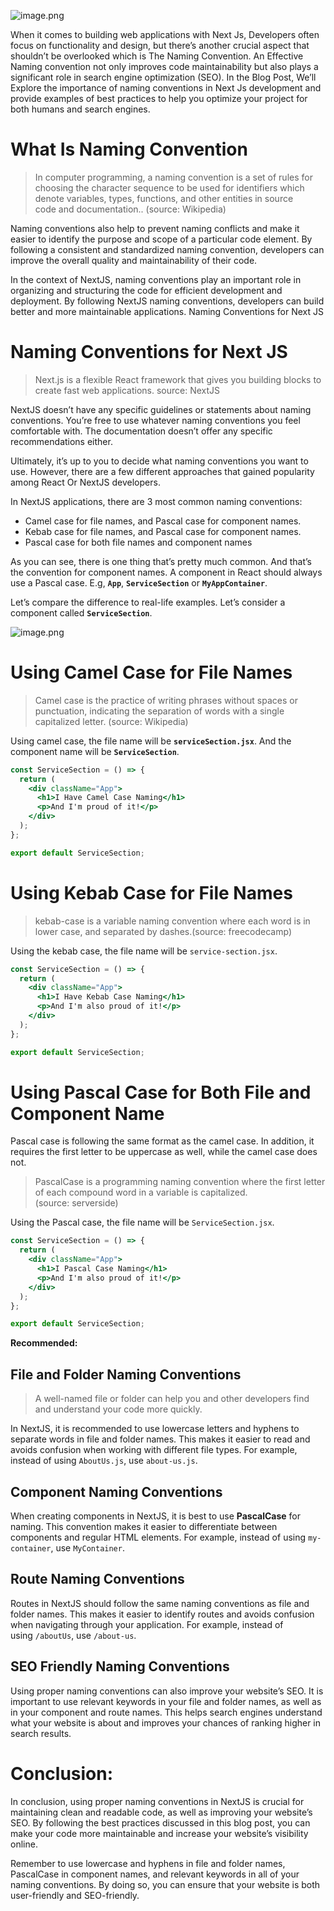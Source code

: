 ![image.png](/assets/blog/naming-conventions-in-next-js-boosting-seo-and-code-maintainability/image.png)

When it comes to building web applications with Next Js, Developers often focus on functionality and design, but there’s another crucial aspect that shouldn’t be overlooked which is The Naming Convention. An Effective Naming convention not only improves code maintainability but also plays a significant role in search engine optimization (SEO). In the Blog Post, We’ll Explore the importance of naming conventions in Next Js development and provide examples of best practices to help you optimize your project for both humans and search engines.

# **What Is Naming Convention**

> In computer programming, a naming convention is a set of rules for choosing the character sequence to be used for identifiers which denote variables, types, functions, and other entities in source code and documentation.. (source: Wikipedia)

Naming conventions also help to prevent naming conflicts and make it easier to identify the purpose and scope of a particular code element. By following a consistent and standardized naming convention, developers can improve the overall quality and maintainability of their code.

In the context of NextJS, naming conventions play an important role in organizing and structuring the code for efficient development and deployment. By following NextJS naming conventions, developers can build better and more maintainable applications. Naming Conventions for Next JS

# **Naming Conventions for Next JS**

> Next.js is a flexible React framework that gives you building blocks to create fast web applications. source: NextJS

NextJS doesn’t have any specific guidelines or statements about naming conventions. You’re free to use whatever naming conventions you feel comfortable with. The documentation doesn’t offer any specific recommendations either.

Ultimately, it’s up to you to decide what naming conventions you want to use. However, there are a few different approaches that gained popularity among React Or NextJS developers.

In NextJS applications, there are 3 most common naming conventions:

- Camel case for file names, and Pascal case for component names.
- Kebab case for file names, and Pascal case for component names.
- Pascal case for both file names and component names

As you can see, there is one thing that’s pretty much common. And that’s the convention for component names. A component in React should always use a Pascal case. E.g, **`App`**, **`ServiceSection`** or **`MyAppContainer`**.

Let’s compare the difference to real-life examples. Let’s consider a component called **`ServiceSection`**.

![image.png](/assets/blog/naming-conventions-in-next-js-boosting-seo-and-code-maintainability/image1.png)

# **Using Camel Case for File Names**

> Camel case is the practice of writing phrases without spaces or punctuation, indicating the separation of words with a single capitalized letter. (source: Wikipedia)

Using camel case, the file name will be **`serviceSection.jsx`**. And the component name will be **`ServiceSection`**.

```jsx
const ServiceSection = () => {
  return (
    <div className="App">
      <h1>I Have Camel Case Naming</h1>
      <p>And I'm proud of it!</p>
    </div>
  );
};

export default ServiceSection;
```

# **Using Kebab Case for File Names**

> kebab-case is a variable naming convention where each word is in lower case, and separated by dashes.(source: freecodecamp)

Using the kebab case, the file name will be `service-section.jsx`.

```jsx
const ServiceSection = () => {
  return (
    <div className="App">
      <h1>I Have Kebab Case Naming</h1>
      <p>And I'm also proud of it!</p>
    </div>
  );
};

export default ServiceSection;
```

# **Using Pascal Case for Both File and Component Name**

Pascal case is following the same format as the camel case. In addition, it requires the first letter to be uppercase as well, while the camel case does not.

> PascalCase is a programming naming convention where the first letter of each compound word in a variable is capitalized.(source: serverside)

Using the Pascal case, the file name will be `ServiceSection.jsx`.

```jsx
const ServiceSection = () => {
  return (
    <div className="App">
      <h1>I Pascal Case Naming</h1>
      <p>And I'm also proud of it!</p>
    </div>
  );
};

export default ServiceSection;
```

**Recommended:**

## **File and Folder Naming Conventions**

> A well-named file or folder can help you and other developers find and understand your code more quickly.

In NextJS, it is recommended to use lowercase letters and hyphens to separate words in file and folder names. This makes it easier to read and avoids confusion when working with different file types. For example, instead of using `AboutUs.js`, use `about-us.js`.

## **Component Naming Conventions**

When creating components in NextJS, it is best to use **PascalCase** for naming. This convention makes it easier to differentiate between components and regular HTML elements. For example, instead of using `my-container`, use `MyContainer`.

## **Route Naming Conventions**

Routes in NextJS should follow the same naming conventions as file and folder names. This makes it easier to identify routes and avoids confusion when navigating through your application. For example, instead of using `/aboutUs`, use `/about-us`.

## **SEO Friendly Naming Conventions**

Using proper naming conventions can also improve your website’s SEO. It is important to use relevant keywords in your file and folder names, as well as in your component and route names. This helps search engines understand what your website is about and improves your chances of ranking higher in search results.

# **Conclusion:**

In conclusion, using proper naming conventions in NextJS is crucial for maintaining clean and readable code, as well as improving your website’s SEO. By following the best practices discussed in this blog post, you can make your code more maintainable and increase your website’s visibility online.

Remember to use lowercase and hyphens in file and folder names, PascalCase in component names, and relevant keywords in all of your naming conventions. By doing so, you can ensure that your website is both user-friendly and SEO-friendly.
